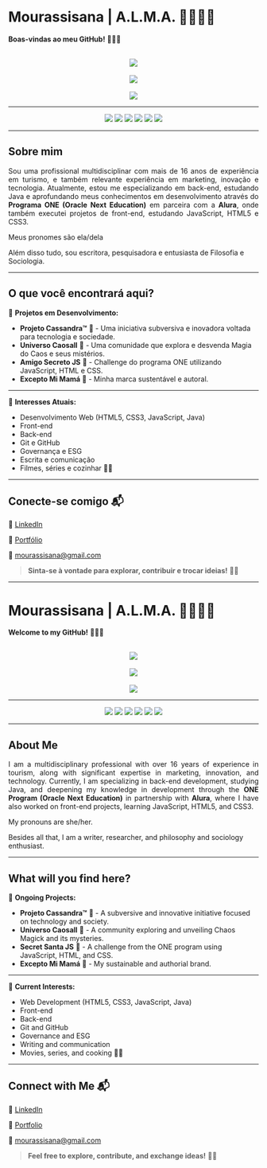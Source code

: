 # Mourassisana | A.L.M.A. 🔮👩‍🚀🌟

**Boas-vindas ao meu GitHub!** 👩‍💻✨
<br>
<br>

<div align="center">
  <img src="https://github-profile-trophy.vercel.app/?username=Mourassisana&rank=S,AAA,AA,A,B&column=3&margin-w=15&margin-h=15&no-bg=true&theme=catppuccin_latte" />
</div>

<br>

<div align="center">
  <img src="https://github-readme-stats.vercel.app/api?username=Mourassisana&show_icons=true&count_private=true&hide_title=true&theme=catppuccin_latte" />
  <br><br>
  <img src="https://github-readme-activity-graph.vercel.app/graph?username=Mourassisana&theme=default"/>
</div>

---

<div align="center">
  <img src="https://img.shields.io/badge/JavaScript-ED8B00?style=for-the-badge&logo=javascript&logoColor=white" />
  <img src="https://img.shields.io/badge/HTML5-E34F26?style=for-the-badge&logo=html5&logoColor=white" />
  <img src="https://img.shields.io/badge/CSS3-1572B6?style=for-the-badge&logo=css3&logoColor=white" />
  <img src="https://img.shields.io/badge/Java-ED8B00?style=for-the-badge&logo=java&logoColor=white" />
  <img src="https://img.shields.io/badge/Git-181717?style=for-the-badge&logo=git&logoColor=white" />
  <img src="https://img.shields.io/badge/GitHub-181717?style=for-the-badge&logo=github&logoColor=white" />
</div>

***

## Sobre mim
<div align="justify">
  <p>
    Sou uma profissional multidisciplinar com mais de 16 anos de experiência em turismo, e também relevante experiência em marketing, inovação e tecnologia. Atualmente, estou me especializando em back-end, estudando Java e aprofundando meus conhecimentos em desenvolvimento através do <strong>Programa ONE (Oracle Next Education)</strong> em parceira com a <strong>Alura</strong>, onde também executei projetos de front-end, estudando JavaScript, HTML5 e CSS3.
  </p>
</div>

Meus pronomes são ela/dela

Além disso tudo, sou escritora, pesquisadora e entusiasta de Filosofia e Sociologia.
</div>

***

## O que você encontrará aqui?

📌 **Projetos em Desenvolvimento:**
- **Projeto Cassandra™** 🏴 - Uma iniciativa subversiva e inovadora voltada para tecnologia e sociedade.
- **Universo Caosall** 🔮 - Uma comunidade que explora e desvenda Magia do Caos e seus mistérios.
- **Amigo Secreto JS** 🎁 - Challenge do programa ONE utilizando JavaScript, HTML e CSS.
- **Excepto Mi Mamá** 🌱 - Minha marca sustentável e autoral.

---

📌 **Interesses Atuais:**
- Desenvolvimento Web (HTML5, CSS3, JavaScript, Java)
- Front-end
- Back-end
- Git e GitHub
- Governança e ESG
- Escrita e comunicação
- Filmes, séries e cozinhar 🍿🍝

---

## Conecte-se comigo 📬

🔗 [LinkedIn](https://br.linkedin.com/in/mourassisana)

📜 [Portfólio](https://analigiamoura.journoportfolio.com/)

📧 mourassisana@gmail.com


> **Sinta-se à vontade para explorar, contribuir e trocar ideias!** 🚀✨

***

# Mourassisana | A.L.M.A. 🔮👩‍🚀🌟

**Welcome to my GitHub!** 👩‍💻✨
<br>
<br>

<div align="center">
  <img src="https://github-profile-trophy.vercel.app/?username=Mourassisana&rank=S,AAA,AA,A,B&column=3&margin-w=15&margin-h=15&no-bg=true&theme=catppuccin_latte" />
</div>

<br>

<div align="center">
  <img src="https://github-readme-stats.vercel.app/api?username=Mourassisana&show_icons=true&count_private=true&hide_title=true&theme=catppuccin_latte" />
  <br><br>
  <img src="https://github-readme-activity-graph.vercel.app/graph?username=Mourassisana&theme=default"/>
</div>

---

<div align="center">
  <img src="https://img.shields.io/badge/JavaScript-ED8B00?style=for-the-badge&logo=javascript&logoColor=white" />
  <img src="https://img.shields.io/badge/HTML5-E34F26?style=for-the-badge&logo=html5&logoColor=white" />
  <img src="https://img.shields.io/badge/CSS3-1572B6?style=for-the-badge&logo=css3&logoColor=white" />
  <img src="https://img.shields.io/badge/Java-ED8B00?style=for-the-badge&logo=java&logoColor=white" />
  <img src="https://img.shields.io/badge/Git-181717?style=for-the-badge&logo=git&logoColor=white" />
  <img src="https://img.shields.io/badge/GitHub-181717?style=for-the-badge&logo=github&logoColor=white" />
</div>

***

## About Me
<div align="justify">
  <p>
    I am a multidisciplinary professional with over 16 years of experience in tourism, along with significant expertise in marketing, innovation, and technology. Currently, I am specializing in back-end development, studying Java, and deepening my knowledge in development through the <strong>ONE Program (Oracle Next Education)</strong> in partnership with <strong>Alura</strong>, where I have also worked on front-end projects, learning JavaScript, HTML5, and CSS3.
  </p>
</div>

My pronouns are she/her.

Besides all that, I am a writer, researcher, and philosophy and sociology enthusiast.
</div>

***

## What will you find here?

📌 **Ongoing Projects:**
- **Projeto Cassandra™** 🏴 - A subversive and innovative initiative focused on technology and society.
- **Universo Caosall** 🔮 - A community exploring and unveiling Chaos Magick and its mysteries.
- **Secret Santa JS** 🎁 - A challenge from the ONE program using JavaScript, HTML, and CSS.
- **Excepto Mi Mamá** 🌱 - My sustainable and authorial brand.

---

📌 **Current Interests:**
- Web Development (HTML5, CSS3, JavaScript, Java)
- Front-end
- Back-end
- Git and GitHub
- Governance and ESG
- Writing and communication
- Movies, series, and cooking 🍿🍝

---

## Connect with Me 📬

🔗 [LinkedIn](https://br.linkedin.com/in/mourassisana)

📜 [Portfolio](https://analigiamoura.journoportfolio.com/)

📧 mourassisana@gmail.com


> **Feel free to explore, contribute, and exchange ideas!** 🚀✨

